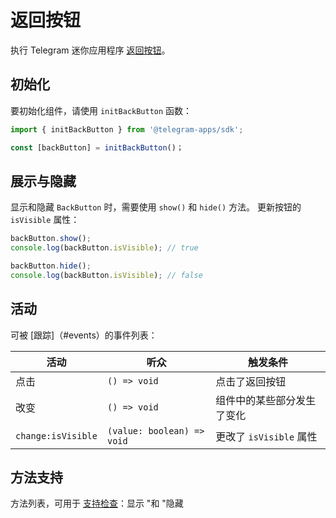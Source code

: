 # 返回按钮

执行 Telegram 迷你应用程序 [返回按钮](.../.../.../.../platform/back-button.md)。

## 初始化

要初始化组件，请使用 `initBackButton` 函数：

```typescript
import { initBackButton } from '@telegram-apps/sdk';

const [backButton] = initBackButton()；  
```

## 展示与隐藏

显示和隐藏 `BackButton` 时，需要使用 `show()` 和 `hide()` 方法。
更新按钮的 `isVisible` 属性：

```typescript
backButton.show();
console.log(backButton.isVisible); // true  

backButton.hide();
console.log(backButton.isVisible); // false  
```

## 活动

可被 [跟踪]（#events）的事件列表：

| 活动                 | 听众                         | 触发条件               |
| ------------------ | -------------------------- | ------------------ |
| 点击                 | `() => void`               | 点击了返回按钮            |
| 改变                 | `() => void`               | 组件中的某些部分发生了变化      |
| `change:isVisible` | `(value: boolean) => void` | 更改了 `isVisible` 属性 |

## 方法支持

方法列表，可用于 [支持检查](#methods-support)：显示 "和 "隐藏
